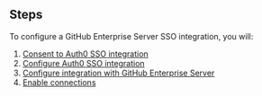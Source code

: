 ## Steps

To configure a GitHub Enterprise Server SSO integration, you will:

1. [Consent to Auth0 SSO integration](#consent-to-auth0-sso-integration)
2. [Configure Auth0 SSO integration](#create-auth0-sso-integration)
3. [Configure integration with GitHub Enterprise Server](#configure-integration-with-github-enterprise-server)
4. [Enable connections](#enable-connections)
